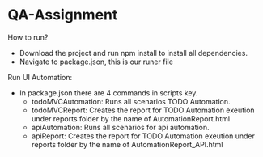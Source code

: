 # QA-Assignment

How to run?
- Download the project and run npm install to install all dependencies.
- Navigate to package.json, this is our runer file

Run UI Automation:
- In package.json there are 4 commands in scripts key.
  - todoMVCAutomation: Runs all scenarios TODO Automation.
  - todoMVCReport: Creates the report for TODO Automation exeution under reports folder by the name of AutomationReport.html
  - apiAutomation: Runs all scenarios for api automation.
  - apiReport: Creates the report for TODO Automation exeution under reports folder by the name of AutomationReport_API.html
